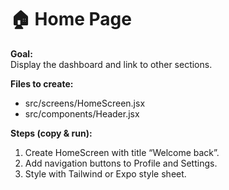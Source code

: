 # 🏠 Home Page

**Goal:**  
Display the dashboard and link to other sections.

**Files to create:**
- src/screens/HomeScreen.jsx
- src/components/Header.jsx

**Steps (copy & run):**
1. Create HomeScreen with title “Welcome back”.
2. Add navigation buttons to Profile and Settings.
3. Style with Tailwind or Expo style sheet.
